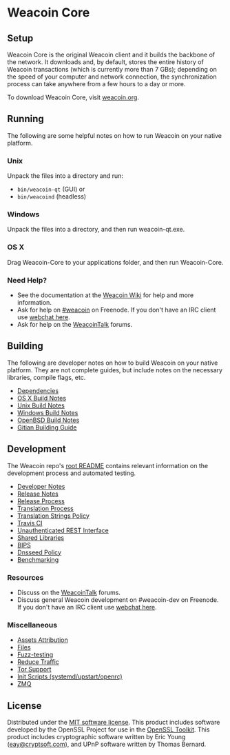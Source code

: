 Weacoin Core
=============

Setup
---------------------
Weacoin Core is the original Weacoin client and it builds the backbone of the network. It downloads and, by default, stores the entire history of Weacoin transactions (which is currently more than 7 GBs); depending on the speed of your computer and network connection, the synchronization process can take anywhere from a few hours to a day or more.

To download Weacoin Core, visit [weacoin.org](https://weacoin.org).

Running
---------------------
The following are some helpful notes on how to run Weacoin on your native platform.

### Unix

Unpack the files into a directory and run:

- `bin/weacoin-qt` (GUI) or
- `bin/weacoind` (headless)

### Windows

Unpack the files into a directory, and then run weacoin-qt.exe.

### OS X

Drag Weacoin-Core to your applications folder, and then run Weacoin-Core.

### Need Help?

* See the documentation at the [Weacoin Wiki](https://weacoin.info/)
for help and more information.
* Ask for help on [#weacoin](http://webchat.freenode.net?channels=weacoin) on Freenode. If you don't have an IRC client use [webchat here](http://webchat.freenode.net?channels=weacoin).
* Ask for help on the [WeacoinTalk](https://weacointalk.io/) forums.

Building
---------------------
The following are developer notes on how to build Weacoin on your native platform. They are not complete guides, but include notes on the necessary libraries, compile flags, etc.

- [Dependencies](dependencies.md)
- [OS X Build Notes](build-osx.md)
- [Unix Build Notes](build-unix.md)
- [Windows Build Notes](build-windows.md)
- [OpenBSD Build Notes](build-openbsd.md)
- [Gitian Building Guide](gitian-building.md)

Development
---------------------
The Weacoin repo's [root README](/README.md) contains relevant information on the development process and automated testing.

- [Developer Notes](developer-notes.md)
- [Release Notes](release-notes.md)
- [Release Process](release-process.md)
- [Translation Process](translation_process.md)
- [Translation Strings Policy](translation_strings_policy.md)
- [Travis CI](travis-ci.md)
- [Unauthenticated REST Interface](REST-interface.md)
- [Shared Libraries](shared-libraries.md)
- [BIPS](bips.md)
- [Dnsseed Policy](dnsseed-policy.md)
- [Benchmarking](benchmarking.md)

### Resources
* Discuss on the [WeacoinTalk](https://weacointalk.io/) forums.
* Discuss general Weacoin development on #weacoin-dev on Freenode. If you don't have an IRC client use [webchat here](http://webchat.freenode.net/?channels=weacoin-dev).

### Miscellaneous
- [Assets Attribution](assets-attribution.md)
- [Files](files.md)
- [Fuzz-testing](fuzzing.md)
- [Reduce Traffic](reduce-traffic.md)
- [Tor Support](tor.md)
- [Init Scripts (systemd/upstart/openrc)](init.md)
- [ZMQ](zmq.md)

License
---------------------
Distributed under the [MIT software license](/COPYING).
This product includes software developed by the OpenSSL Project for use in the [OpenSSL Toolkit](https://www.openssl.org/). This product includes
cryptographic software written by Eric Young ([eay@cryptsoft.com](mailto:eay@cryptsoft.com)), and UPnP software written by Thomas Bernard.
